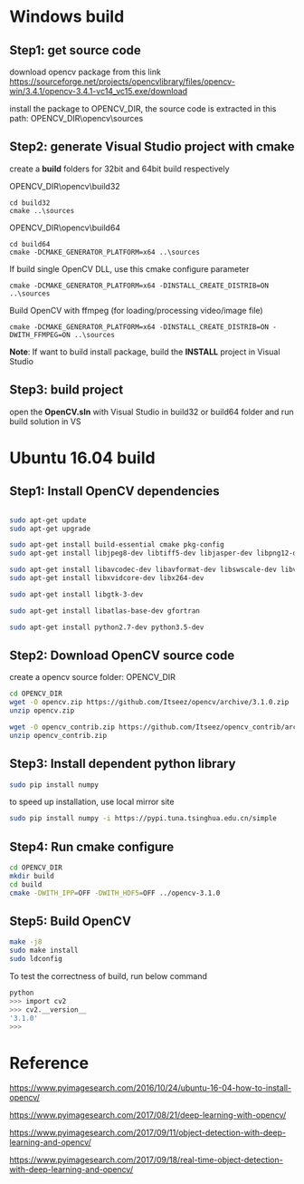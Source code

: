 
# Windows build

## Step1: get source code

download opencv package from this link
https://sourceforge.net/projects/opencvlibrary/files/opencv-win/3.4.1/opencv-3.4.1-vc14_vc15.exe/download

install the package to OPENCV_DIR, the source code is extracted in this path:
OPENCV_DIR\opencv\sources

## Step2: generate Visual Studio project with cmake

create a **build** folders for 32bit and 64bit build respectively

OPENCV_DIR\opencv\build32
```dos
cd build32
cmake ..\sources
```

OPENCV_DIR\opencv\build64
```dos
cd build64
cmake -DCMAKE_GENERATOR_PLATFORM=x64 ..\sources
```

If build single OpenCV DLL, use this cmake configure parameter
```dos
cmake -DCMAKE_GENERATOR_PLATFORM=x64 -DINSTALL_CREATE_DISTRIB=ON ..\sources
```

Build OpenCV with ffmpeg (for loading/processing video/image file)
```dos
cmake -DCMAKE_GENERATOR_PLATFORM=x64 -DINSTALL_CREATE_DISTRIB=ON -DWITH_FFMPEG=ON ..\sources
```

**Note**: If want to build install package, build the **INSTALL** project in Visual Studio

## Step3: build project

open the **OpenCV.sln** with Visual Studio in build32 or build64 folder and run build solution in VS

# Ubuntu 16.04 build

## Step1: Install OpenCV dependencies

```bash

sudo apt-get update
sudo apt-get upgrade

sudo apt-get install build-essential cmake pkg-config
sudo apt-get install libjpeg8-dev libtiff5-dev libjasper-dev libpng12-dev

sudo apt-get install libavcodec-dev libavformat-dev libswscale-dev libv4l-dev
sudo apt-get install libxvidcore-dev libx264-dev

sudo apt-get install libgtk-3-dev

sudo apt-get install libatlas-base-dev gfortran

sudo apt-get install python2.7-dev python3.5-dev

```

## Step2: Download OpenCV source code

create a opencv source folder: OPENCV_DIR

```bash
cd OPENCV_DIR
wget -O opencv.zip https://github.com/Itseez/opencv/archive/3.1.0.zip
unzip opencv.zip

wget -O opencv_contrib.zip https://github.com/Itseez/opencv_contrib/archive/3.1.0.zip
unzip opencv_contrib.zip
```
## Step3: Install dependent python library

```bash
sudo pip install numpy
```
to speed up installation, use local mirror site

```bash
sudo pip install numpy -i https://pypi.tuna.tsinghua.edu.cn/simple
```

## Step4: Run cmake configure

```bash
cd OPENCV_DIR
mkdir build
cd build
cmake -DWITH_IPP=OFF -DWITH_HDF5=OFF ../opencv-3.1.0
```
## Step5: Build OpenCV

```bash
make -j8
sudo make install
sudo ldconfig
```
To test the correctness of build, run below command

```bash
python
>>> import cv2
>>> cv2.__version__
'3.1.0'
>>>
```

# Reference

https://www.pyimagesearch.com/2016/10/24/ubuntu-16-04-how-to-install-opencv/

https://www.pyimagesearch.com/2017/08/21/deep-learning-with-opencv/

https://www.pyimagesearch.com/2017/09/11/object-detection-with-deep-learning-and-opencv/

https://www.pyimagesearch.com/2017/09/18/real-time-object-detection-with-deep-learning-and-opencv/




